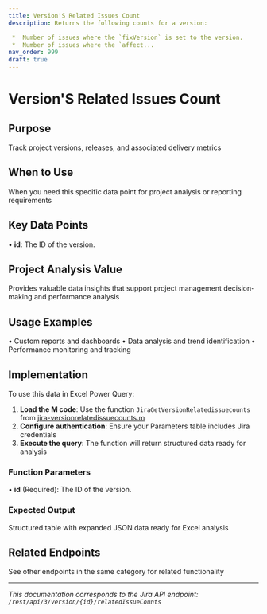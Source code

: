 ```yaml
---
title: Version'S Related Issues Count
description: Returns the following counts for a version:

 *  Number of issues where the `fixVersion` is set to the version.
 *  Number of issues where the `affect...
nav_order: 999
draft: true
---
```


# Version'S Related Issues Count

## Purpose
Track project versions, releases, and associated delivery metrics

## When to Use
When you need this specific data point for project analysis or reporting requirements

## Key Data Points
• **id**: The ID of the version.

## Project Analysis Value
Provides valuable data insights that support project management decision-making and performance analysis

## Usage Examples
• Custom reports and dashboards
• Data analysis and trend identification
• Performance monitoring and tracking

## Implementation
To use this data in Excel Power Query:

1. **Load the M code**: Use the function `JiraGetVersionRelatedissuecounts` from [jira-versionrelatedissuecounts.m](../assets/jira-versionrelatedissuecounts.m)
2. **Configure authentication**: Ensure your Parameters table includes Jira credentials
3. **Execute the query**: The function will return structured data ready for analysis

### Function Parameters
• **id** (Required): The ID of the version.

### Expected Output
Structured table with expanded JSON data ready for Excel analysis

## Related Endpoints
See other endpoints in the same category for related functionality

---
*This documentation corresponds to the Jira API endpoint: `/rest/api/3/version/{id}/relatedIssueCounts`*
